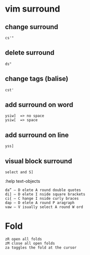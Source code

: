 # vim surround

## change surround
    cs'"

## delete surround
    ds"

## change tags (balise)
    cst'

## add surround on word
    ysiw]  => no space
    ysiw[  => space

## add surround on line
    yss]

## visual block surround
    select and S]


:help text-objects

    da” – D elete A round double quotes
    di] – D elete I nside square brackets
    ci{ – C hange I nside curly braces
    dap – D elete A round P aragraph
    vaw – V isually select A round W ord

# Fold

    zR open all folds
    zM close all open folds
    za toggles the fold at the cursor
